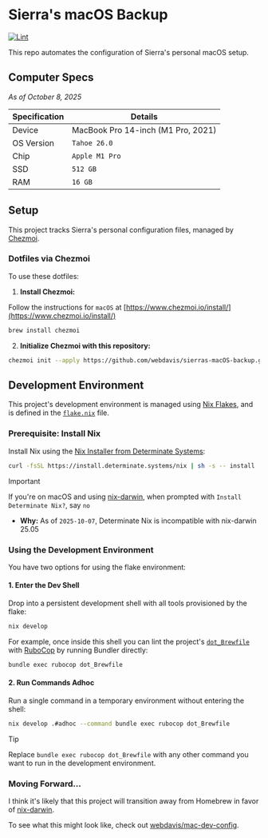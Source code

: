 # Sierra's macOS Backup

[![Lint](https://github.com/webdavis/sierras-macOS-backup/actions/workflows/lint.yml/badge.svg)](https://github.com/webdavis/sierras-macOS-backup/actions/workflows/lint.yml)

This repo automates the configuration of Sierra's personal macOS setup.

## Computer Specs

*As of October 8, 2025*

| Specification | Details                            |
| ------------- | ---------------------------------- |
| Device        | MacBook Pro 14-inch (M1 Pro, 2021) |
| OS Version    | `Tahoe 26.0`                       |
| Chip          | `Apple M1 Pro`                     |
| SSD           | `512 GB`                           |
| RAM           | `16 GB`                            |

## Setup

This project tracks Sierra's personal configuration files, managed by
[Chezmoi](https://www.chezmoi.io/).

### Dotfiles via Chezmoi

To use these dotfiles:

1. **Install Chezmoi:**

Follow the instructions for `macOS` at
[https://www.chezmoi.io/install/](https://www.chezmoi.io/install/)

```bash
brew install chezmoi
```

2. **Initialize Chezmoi with this repository:**

```bash
chezmoi init --apply https://github.com/webdavis/sierras-macOS-backup.git
```

## Development Environment

This project's development environment is managed using
[Nix Flakes](https://wiki.nixos.org/wiki/Flakes), and is defined in the
[`flake.nix`](./flake.nix) file.

### Prerequisite: Install Nix

Install Nix using the
[Nix Installer from Determinate Systems](https://github.com/DeterminateSystems/nix-installer):

```bash
curl -fsSL https://install.determinate.systems/nix | sh -s -- install
```

> [!IMPORTANT]
> If you're on macOS and using [nix-darwin](https://github.com/nix-darwin/nix-darwin), when
> prompted with `Install Determinate Nix?`, say `no`
>
> - **Why:** As of `2025-10-07`, Determinate Nix is incompatible with nix-darwin 25.05

### Using the Development Environment

You have two options for using the flake environment:

#### 1. Enter the Dev Shell

Drop into a persistent development shell with all tools provisioned by the flake:

```bash
nix develop
```

For example, once inside this shell you can lint the project's [`dot_Brewfile`](./dot_Brewfile)
with [RuboCop](https://github.com/rubocop/rubocop) by running Bundler directly:

```bash
bundle exec rubocop dot_Brewfile
```

#### 2. Run Commands Adhoc

Run a single command in a temporary environment without entering the shell:

```bash
nix develop .#adhoc --command bundle exec rubocop dot_Brewfile
```

> [!TIP]
> Replace `bundle exec rubocop dot_Brewfile` with any other command you want to run in the
> development environment.

### Moving Forward...

I think it's likely that this project will transition away from Homebrew in favor of
[nix-darwin](https://github.com/nix-darwin/nix-darwin).

To see what this might look like, check out
[webdavis/mac-dev-config](https://github.com/webdavis/mac-dev-config).
